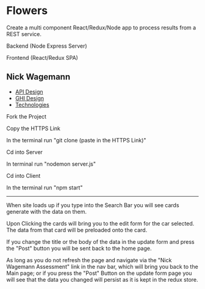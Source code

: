 # Flowers

Create a multi component React/Redux/Node app to process results from a REST service.

Backend (Node Express Server)

Frontend (React/Redux SPA)

## Nick Wagemann

* [API Design](Docs/api.md)
* [GHI Design](Docs/ghi.md)
* [Technologies](Docs/technologies.md)



Fork the Project

Copy the HTTPS Link

In the terminal run "git clone (paste in the HTTPS Link)"

Cd into Server 

In terminal run "nodemon server.js"

Cd into Client

In the terminal run "npm start"

---
When site loads up if you type into the Search Bar you will see cards generate with the data on them.

Upon Clicking the cards will bring you to the edit form for the car selected. The data from that card will be preloaded onto the card.

If you change the title or the body of the data in the update form and press the "Post" button you will be sent back to the home page. 

As long as you do not refresh the page and navigate via the "Nick Wagemann Assessment" link in the nav bar, which will bring you back to the Main page; or if you press the "Post" Button on the update form page you will see that the data you changed will persist as it is kept in the redux store. 